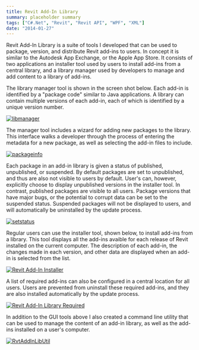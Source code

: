```yaml
---
title: Revit Add-In Library
summary: placeholder summary
tags: ["C#.Net", "Revit", "Revit API", "WPF", "XML"]
date: "2014-01-27"
---
```


Revit Add-In Library is a suite of tools I developed that can be used to package, version, and distribute Revit add-ins to users. In concept it is similar to the Autodesk App Exchange, or the Apple App Store. It consists of two applications an installer tool used by users to install add-ins from a central library, and a library manager used by developers to manage and add content to a library of add-ins.

The library manager tool is shown in the screen shot below. Each add-in is identified by a "package code" similar to Java applications. A library can contain multiple versions of each add-in, each of which is identified by a unique version number.

[![libmanager](http://www.ericanastas.com/wp-content/uploads/2014/06/libmanager.jpg)](RvtAddInLibUtil.png)

The manager tool includes a wizard for adding new packages to the library. This interface walks a developer through the process of entering the metadata for a new package, as well as selecting the add-in files to include.

[![packageinfo](packageinfo.png)](http://www.ericanastas.com/wp-content/uploads/2014/06/packageinfo.png)

Each package in an add-in library is given a status of published, unpublished, or suspended. By default packages are set to unpublished, and thus are also not visible to users by default. User's can, however, explicitly choose to display unpublished versions in the installer tool. In contrast, published packages are visible to all users. Package versions that have major bugs, or the potential to corrupt data can be set to the suspended status. Suspended packages will not be displayed to users, and will automatically be uninstalled by the update process.

[![setstatus](http://www.ericanastas.com/wp-content/uploads/2014/06/setstatus.jpg)](setstatus.png)

Regular users can use the installer tool, shown below, to install add-ins from a library. This tool displays all the add-ins avaible for each release of Revit installed on the current computer. The description of each add-in, the changes made in each version, and other data are displayed when an add-in is selected from the list.

[![Revit Add-In Installer](http://www.ericanastas.com/wp-content/uploads/2014/06/Revit-Add-In-Installer.jpg)](Revit-Add-In-Installer.png)

A list of required add-ins can also be configured in a central location for all users. Users are prevented from uninstall these required add-ins, and they are also installed automatically by the update process.

[![Revit Add-In Library Required](http://www.ericanastas.com/wp-content/uploads/2014/06/Revit-Add-In-Library-Required.jpg)](Revit-Add-In-Library-Required.png)

In addition to the GUI tools above I also created a command line utility that can be used to manage the content of an add-in library, as well as the add-ins installed on a user's computer.

[![RvtAddInLibUtil](http://www.ericanastas.com/wp-content/uploads/2014/06/RvtAddInLibUtil.jpg)](setstatus.png)
